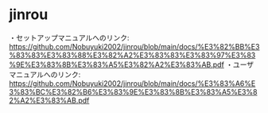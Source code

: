 # jinrou
・セットアップマニュアルへのリンク: https://github.com/Nobuyuki2002/jinrou/blob/main/docs/%E3%82%BB%E3%83%83%E3%83%88%E3%82%A2%E3%83%83%E3%83%97%E3%83%9E%E3%83%8B%E3%83%A5%E3%82%A2%E3%83%AB.pdf
・ユーザマニュアルへのリンク: https://github.com/Nobuyuki2002/jinrou/blob/main/docs/%E3%83%A6%E3%83%BC%E3%82%B6%E3%83%9E%E3%83%8B%E3%83%A5%E3%82%A2%E3%83%AB.pdf
